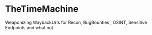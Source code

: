 # TheTimeMachine
Weaponizing WaybackUrls for Recon, BugBounties , OSINT, Sensitive Endpoints and what not
